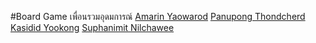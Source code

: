#Board Game 
เพื่อนรวมอุดมการณ์ 
[Amarin Yaowarod](https://6530200908.github.io/)
[Panupong Thondcherd](https://6530200339.github.io/)
[Kasidid Yookong](https://kasidid-y.github.io/)
[Suphanimit Nilchawee](https://6530200517.github.io/)
